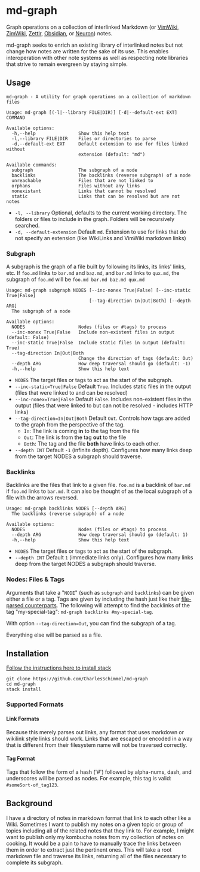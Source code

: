 # md-graph

Graph operations on a collection of interlinked Markdown (or 
[VimWiki](https://github.com/vimwiki/vimwiki), [ZimWiki](https://zim-wiki.org/), 
[Zettlr](https://www.zettlr.com/), [Obsidian](https://obsidian.md/), or 
[Neuron](https://obsidian.md/)) notes.

md-graph seeks to enrich an existing library of interlinked notes but not change 
how notes are written for the sake of its use. This enables interoperation with 
other note systems as well as respecting note libraries that strive to remain 
evergreen by staying simple.


## Usage
```
md-graph - A utility for graph operations on a collection of markdown files

Usage: md-graph [(-l|--library FILE|DIR)] [-d|--default-ext EXT] COMMAND

Available options:
  -h,--help                Show this help text
  -l,--library FILE|DIR    Files or directories to parse
  -d,--default-ext EXT     Default extension to use for files linked without
                           extension (default: "md")

Available commands:
  subgraph                 The subgraph of a node
  backlinks                The backlinks (reverse subgraph) of a node
  unreachable              Files that are not linked to
  orphans                  Files without any links
  nonexistant              Links that cannot be resolved
  static                   Links that can be resolved but are not notes
```
- `-l, --library` Optional, defaults to the current working directory. The 
    folders or files to include in the graph. Folders will be recursively 
    searched.
- `-d, --default-extension` Default `md`. Extension to use for 
    links that do not specify an extension (like WikiLinks and VimWiki markdown 
    links)

### Subgraph
A subgraph is the graph of a file built by following its links, its links' 
links, etc. If `foo.md` links to `bar.md` and `baz.md`, and `bar.md` links to 
`qux.md`, the subgraph of `foo.md` will be `foo.md bar.md baz.md qux.md`

```
Usage: md-graph subgraph NODES [--inc-nonex True|False] [--inc-static True|False]
                               [--tag-direction In|Out|Both] [--depth ARG]
  The subgraph of a node

Available options:
  NODES                    Nodes (files or #tags) to process
  --inc-nonex True|False   Include non-existent files in output (default: False)
  --inc-static True|False  Include static files in output (default: True)
  --tag-direction In|Out|Both
                           Change the direction of tags (default: Out)
  --depth ARG              How deep traversal should go (default: -1)
  -h,--help                Show this help text
```
- `NODES` The target files or tags to act as the start of the subgraph.
- `--inc-static=True|False` Default `True`. Includes static files in 
    the output (files that were linked to and can be resolved)
- `--inc-nonex=True|False` Default `False`. Includes non-existent files in 
    the output (files that were linked to but can not be resolved - includes 
    HTTP links)
- `--tag-direction=In|Out|Both` Default `Out`. Controls how tags are added to 
    the graph from the perspective of the tag.
    - `In`: The link is coming **in** to the tag from the file
    - `Out`: The link is from the tag **out** to the file
    - `Both`: The tag and the file **both** have links to each other.
- `--depth INT` Default `-1` (infinite depth). Configures how many links deep 
    from the target NODES a subgraph should traverse.

### Backlinks
Backlinks are the files that link to a given file. `foo.md` is a backlink of 
`bar.md` if `foo.md` links to `bar.md`. It can also be thought of as the local 
subgraph of a file with the arrows reversed.

```
Usage: md-graph backlinks NODES [--depth ARG]
  The backlinks (reverse subgraph) of a node

Available options:
  NODES                    Nodes (files or #tags) to process
  --depth ARG              How deep traversal should go (default: 1)
  -h,--help                Show this help text
```
- `NODES` The target files or tags to act as the start of the subgraph.
- `--depth INT` Default `1` (immediate links only). Configures how many links 
    deep from the target NODES a subgraph should traverse.

### Nodes: Files & Tags
Arguments that take a "`NODE`" (such as `subgraph` and `backlinks`) can be given 
either a file or a tag. Tags are given by including the hash just like their 
[file-parsed counterparts](#tag-format). The following will attempt to find the 
backlinks of the tag "my-special-tag":
`md-graph backlinks #my-special-tag`.

With option `--tag-direction=Out`, you can find the subgraph of a tag.

Everything else will be parsed as a file.

## Installation
[Follow the instructions here to install stack](https://docs.haskellstack.org/en/stable/install_and_upgrade/)

```
git clone https://github.com/CharlesSchimmel/md-graph
cd md-graph
stack install
```

### Supported Formats
#### Link Formats
Because this merely parses out links, any format that uses markdown or wikilink 
style links should work. Links that are escaped or encoded in a way that is 
different from their filesystem name will not be traversed correctly.

#### Tag Format
Tags that follow the form of a hash ('#') followed by alpha-nums, dash, and 
underscores will be parsed as nodes. For example, this tag is valid: `#someSort-of_tag123`.

## Background
I have a directory of notes in markdown format that link to each other like a 
Wiki. Sometimes I want to publish my notes on a given topic or group of topics 
including all of the related notes that they link to. For example, I might want 
to publish only my kombucha notes from my collection of notes on cooking. It 
would be a pain to have to manually trace the links between them in order to 
extract just the pertinent ones. This will take a root markdown file and 
traverse its links, returning all of the files necessary to complete its 
subgraph.
